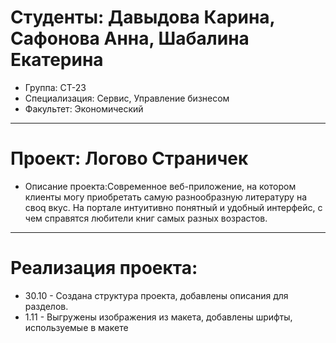 # Студенты: Давыдова Карина, Сафонова Анна, Шабалина Екатерина
- Группа: СТ-23
- Специализация: Сервис, Управление бизнесом
- Факультет: Экономический
---
# Проект: Логово Страничек
- Описание проекта:Современное веб-приложение, на котором клиенты могу приобретать самую разнообразную литературу на своq вкус. На портале интуитивно понятный и удобный интерфейс, с чем справятся любители книг самых разных возрастов.
---
# Реализация проекта:
- 30.10 - Создана структура проекта, добавлены описания для разделов. 
- 1.11 - Выгружены изображения из макета, добавлены шрифты, используемые в макете 
